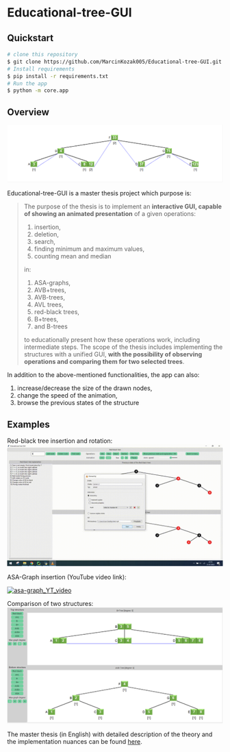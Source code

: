 # Educational-tree-GUI

## Quickstart

```bash
# clone this repository
$ git clone https://github.com/MarcinKozak005/Educational-tree-GUI.git
# Install requirements
$ pip install -r requirements.txt
# Run the app
$ python -m core.app
```


## Overview

![asa-graph_example](.readme_files/asa-graph_example.png)


Educational-tree-GUI is a master thesis project which purpose is:

> The purpose of the thesis is to implement an **interactive GUI, capable of showing an animated presentation** of a
> given operations:
> 1. insertion,
> 2. deletion,
> 3. search,
> 4. finding minimum and maximum values,
> 5. counting mean and median
>
> in:
> 1. ASA-graphs,
> 2. AVB+trees,
> 3. AVB-trees,
> 4. AVL trees,
> 5. red-black trees,
> 6. B+trees,
> 7. and B-trees
>
> to educationally present how these operations work, including intermediate steps. The scope of the thesis includes
> implementing the structures with a unified GUI, **with the possibility of observing operations and comparing them for
two selected trees**.

In addition to the above-mentioned functionalities, the app can also:

1. increase/decrease the size of the drawn nodes,
2. change the speed of the animation,
3. browse the previous states of the structure

## Examples

Red-black tree insertion and rotation:
![red-black_tree_insertion_and_rotation_example](.readme_files/showcase.gif)


ASA-Graph insertion (YouTube video link):

[![asa-graph_YT_video](https://img.youtube.com/vi/Ys_sKTD7Xjo/0.jpg)](https://youtu.be/Ys_sKTD7Xjo)


Comparison of two structures:
![comparison_example](.readme_files/comparison_example.png)

The master thesis (in English) with detailed description of the theory and the implementation nuances can be
found [here](https://drive.google.com/file/d/15Wfne6ng9l77Lf0h-j7O_O7oFMmrfEi4/view?usp=sharing).